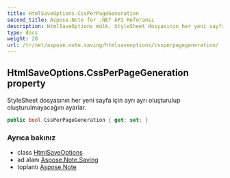 ```yaml
---
title: HtmlSaveOptions.CssPerPageGeneration
second_title: Aspose.Note for .NET API Referansı
description: HtmlSaveOptions mülk. StyleSheet dosyasının her yeni sayfa için ayrı ayrı oluşturulup oluşturulmayacağını ayarlar.
type: docs
weight: 20
url: /tr/net/aspose.note.saving/htmlsaveoptions/cssperpagegeneration/
---
```

## HtmlSaveOptions.CssPerPageGeneration property

StyleSheet dosyasının her yeni sayfa için ayrı ayrı oluşturulup oluşturulmayacağını ayarlar.

```csharp
public bool CssPerPageGeneration { get; set; }
```

### Ayrıca bakınız

* class [HtmlSaveOptions](../)
* ad alanı [Aspose.Note.Saving](../../htmlsaveoptions/)
* toplantı [Aspose.Note](../../../)


